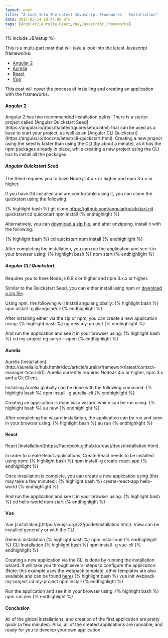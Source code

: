 ```yaml
---
layout: post
title: "A Look Into The Latest Javascript Frameworks - Installation"
date: 2017-03-14 18:45:00 UTC
tags: [Angular2,Aurelia,React,Vue,Javascript,Frameworks]
---
```

{% include JB/setup %}

This is a multi-part post that will take a look into the latest Javascript frameworks:
- [Angular 2](https://angular.io)
- [Aurelia](http://aurelia.io)
- [React](https://facebook.github.io/react)
- [Vue](https://vuejs.org)

This post will cover the process of installing and creating an application with the frameworks.

<h4>Angular 2</h4>
Angular 2 has two recommended installation paths. There is a starter project called [Angular Quickstart Seed](https://angular.io/docs/ts/latest/guide/setup.html) that can be used as a base to start your project, as well as an [Angular CLI Quickstart](https://angular.io/docs/ts/latest/cli-quickstart.html). Creating a new project using the seed is faster than using the CLI (by about a minute), as it has the npm packages already in place, while creating a new project using the CLI has to install all the packages.

<h5>Angular Quickstart Seed</h5>
The Seed requires you to have Node.js 4.x.x or higher and npm 3.x.x or higher.

If you have Git installed and are comfortable using it, you can clone the quickstart using the following:

{% highlight bash %}
git clone https://github.com/angular/quickstart.git quickstart
cd quickstart
npm install
{% endhighlight %}

Alternatively, you can [download a zip file](https://github.com/angular/quickstart/archive/master.zip), and after unzipping, install it with the following:

{% highlight bash %}
cd quickstart
npm install
{% endhighlight %}

After completing the installation, you can run the application and see it in your browser using:
{% highlight bash %}
npm start
{% endhighlight %}

<h5>Angular CLI Quickstart</h5>
Requires you to have Node.js 6.9.x or higher and npm 3.x.x or higher.

Similar to the Quickstart Seed, you can either install using npm or [download a zip file](https://angular.io/resources/zips/cli-quickstart/cli-quickstart.zip).

Using npm, the following will install angular globally:
{% highlight bash %}
npm install -g @angular/cli
{% endhighlight %}

After installing either via the zip or npm, you can create a new application using:
{% highlight bash %}
ng new my-project
{% endhighlight %}

And run the application and see it in your browser using:
{% highlight bash %}
cd my-project
ng serve --open
{% endhighlight %}

<h4>Aurelia</h4>
Aurelia [installation](http://aurelia.io/hub.html#/doc/article/aurelia/framework/latest/contact-manager-tutorial/1).
Aurelia currently requires NodeJs 4.x or higher, npm 3.x and a Git Client.

Installing Aurelia globally can be done with the following command:
{% highlight bash %}
npm install -g aurelia-cli
{% endhighlight %}

Creating an application is done via a wizard, which can be run using:
{% highlight bash %}
au new
{% endhighlight %}

After completing the wizard installation, the application can be run and seen in your browser using:
{% highlight bash %}
au run
{% endhighlight %}

<h4>React</h4>
React [installation](https://facebook.github.io/react/docs/installation.html).

In order to create React applications, Create React needs to be installed using npm:
{% highlight bash %}
npm install -g create-react-app
{% endhighlight %}

Once installation is complete, you can create a new application using (this may take a few minutes):
{% highlight bash %}
create-react-app hello-world
{% endhighlight %}

And run the application and see it in your browser using:
{% highlight bash %}
cd hello-world
npm start
{% endhighlight %}

<h4>Vue</h4>
Vue [installation](https://vuejs.org/v2/guide/installation.html). View can be installed generally or with the CLI.

General installation
{% highlight bash %}
npm install vue
{% endhighlight %}
CLI Installation
{% highlight bash %}
npm install -g vue-cli
{% endhighlight %}

Creating a new application via the CLI is done by running the installation wizard. It will take you through several steps to configure the application:
(Note: this example uses the webpack template, other templates are also available and can be found [here](https://github.com/vuejs-templates))
{% highlight bash %}
vue init webpack my-project
cd my-project
npm install
{% endhighlight %}

Run the application and see it in your browser using:
{% highlight bash %}
npm run dev
{% endhighlight %}

<h4>Conclusion</h4>
All of the global installations, and creation of the first application are pretty quick (a few minutes). Also, all of the created applications are runnable, and ready for you to develop your own application.